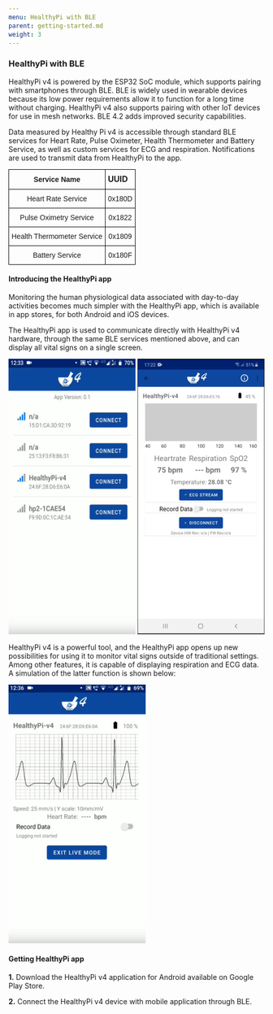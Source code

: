 ```yaml
---
menu: HealthyPi with BLE
parent: getting-started.md
weight: 3
---
```

### HealthyPi with BLE

HealthyPi v4 is powered by the ESP32 SoC module, which supports pairing with smartphones through BLE. BLE is widely used in wearable devices because its low power requirements allow it to function for a long time without charging. HealthyPi v4 also supports pairing with other IoT devices for use in mesh networks. BLE 4.2 adds improved security capabilities.

Data measured by Healthy Pi v4 is accessible through standard BLE services for Heart Rate, Pulse Oximeter, Health Thermometer and Battery Service, as well as custom services for ECG and respiration. Notifications are used to transmit data from HealthyPi to the app.

<style type="text/css">
.tg  {border-collapse:collapse;border-spacing:0;}
.tg td{font-family:Arial, sans-serif;font-size:14px;padding:10px 5px;border-style:solid;border-width:1px;overflow:hidden;word-break:normal;border-color:black;}
.tg th{font-family:Arial, sans-serif;font-size:14px;font-weight:normal;padding:10px 5px;border-style:solid;border-width:1px;overflow:hidden;word-break:normal;border-color:black;}
.tg .tg-baqh{text-align:center;vertical-align:top}
.tg .tg-s268{text-align:left}
.tg .tg-nk0m{font-size:16px;font-family:Tahoma, Geneva, sans-serif !important;;text-align:left;vertical-align:top}
</style>
<table class="tg">
  <tr>
    <th class="tg-s268"><center><span style="font-weight:600">Service Name</span></center></th>
    <th class="tg-nk0m"><span style="font-weight:bold">UUID</span></th>

  </tr>
  <tr>
    <td class="tg-baqh">Heart Rate Service</td>
    <td class="tg-baqh">0x180D</td>

  </tr>
  <tr>
    <td class="tg-baqh">Pulse Oximetry Service</td>
    <td class="tg-baqh">0x1822</td>

  </tr>
  <tr>
    <td class="tg-baqh">Health Thermometer Service</td>
    <td class="tg-baqh">0x1809</td>

  </tr>
  <tr>
    <td class="tg-baqh">Battery Service</td>
    <td class="tg-baqh">0x180F</td>

  </tr>
</table>

#### Introducing the HealthyPi app

Monitoring the human physiological data associated with day-to-day activities becomes much simpler with the HealthyPi app, which is available in app stores, for both Android and iOS devices.

The HealthyPi app is used to communicate directly with HealthyPi v4 hardware, through the same BLE services mentioned above, and can display all vital signs on a single screen.

![](assets/getting-started-838c51c1.jpg)  ![](assets/getting-started-c53d806e.jpg)  

HealthyPi v4 is a powerful tool, and the HealthyPi app opens up new possibilities for using it to monitor vital signs outside of traditional settings. Among other features, it is capable of displaying respiration and ECG data. A simulation of the latter function is shown below:

![](assets/getting-started-be3ebfc4.jpg)

#### Getting HealthyPi app

**1.** Download the HealthyPi v4 application for Android available on Google Play Store.

**2.** Connect the HealthyPi v4 device with mobile application through BLE.
